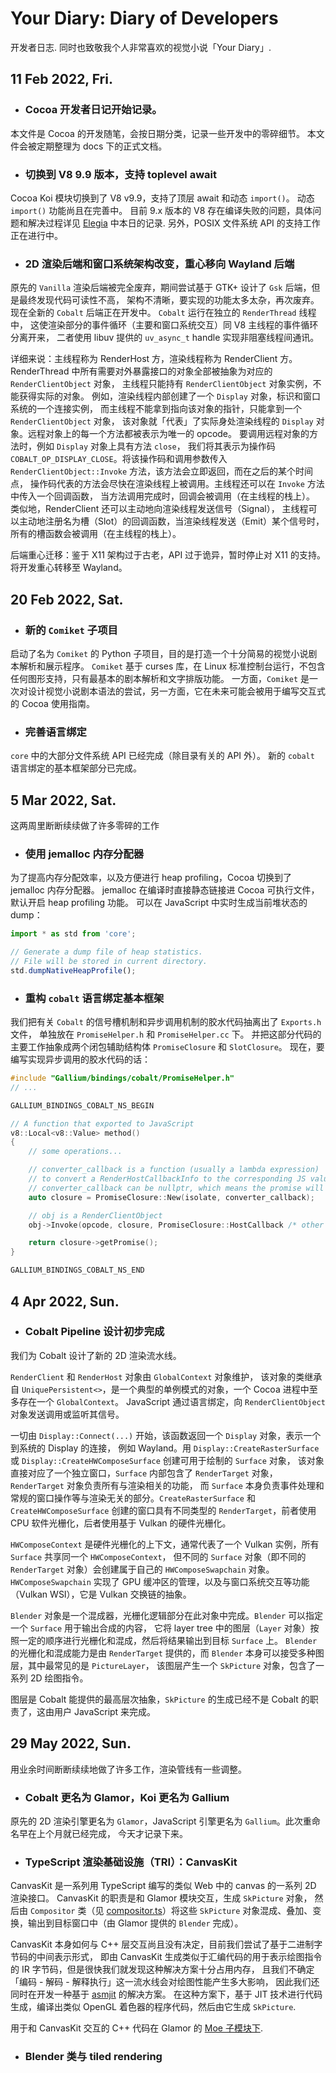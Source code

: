 # Your Diary: Diary of Developers
开发者日志. 同时也致敬我个人非常喜欢的视觉小说「Your Diary」.

## 11 Feb 2022, Fri.

* ### Cocoa 开发者日记开始记录。
本文件是 Cocoa 的开发随笔，会按日期分类，记录一些开发中的零碎细节。
本文件会被定期整理为 docs 下的正式文档。

* ### 切换到 V8 9.9 版本，支持 toplevel await
Cocoa Koi 模块切换到了 V8 v9.9，支持了顶层 await 和动态 `import()`。
动态 `import()` 功能尚且在完善中。
目前 9.x 版本的 V8 存在编译失败的问题，具体问题和解决过程详见 [Elegia](./elegia.md) 中本日的记录.
另外，POSIX 文件系统 API 的支持工作正在进行中。

* ### 2D 渲染后端和窗口系统架构改变，重心移向 Wayland 后端
原先的 `Vanilla` 渲染后端被完全废弃，期间尝试基于 GTK+ 设计了 `Gsk` 后端，但是最终发现代码可读性不高，
架构不清晰，要实现的功能太多太杂，再次废弃。现在全新的 `Cobalt` 后端正在开发中。
`Cobalt` 运行在独立的 `RenderThread` 线程中，
这使渲染部分的事件循环（主要和窗口系统交互）同 V8 主线程的事件循环分离开来，
二者使用 libuv 提供的 `uv_async_t` handle 实现非阻塞线程间通讯。

详细来说：主线程称为 RenderHost 方，渲染线程称为 RenderClient 方。
RenderThread 中所有需要对外暴露接口的对象全部被抽象为对应的 `RenderClientObject` 对象，
主线程只能持有 `RenderClientObject` 对象实例，不能获得实际的对象。
例如，渲染线程内部创建了一个 `Display` 对象，标识和窗口系统的一个连接实例，
而主线程不能拿到指向该对象的指针，只能拿到一个 `RenderClientObject` 对象，
该对象就「代表」了实际身处渲染线程的 `Display` 对象。远程对象上的每一个方法都被表示为唯一的 opcode。
要调用远程对象的方法时，例如 `Display` 对象上具有方法 `close`，
我们将其表示为操作码 `COBALT_OP_DISPLAY_CLOSE`。将该操作码和调用参数传入
`RenderClientObject::Invoke` 方法，该方法会立即返回，而在之后的某个时间点，
操作码代表的方法会尽快在渲染线程上被调用。主线程还可以在 `Invoke` 方法中传入一个回调函数，
当方法调用完成时，回调会被调用（在主线程的栈上）。
类似地，RenderClient 还可以主动地向渲染线程发送信号（Signal），
主线程可以主动地注册名为槽（Slot）的回调函数，当渲染线程发送（Emit）某个信号时，
所有的槽函数会被调用（在主线程的栈上）。

后端重心迁移：鉴于 X11 架构过于古老，API 过于诡异，暂时停止对 X11 的支持。
将开发重心转移至 Wayland。

## 20 Feb 2022, Sat.
* ### 新的 `Comiket` 子项目
启动了名为 `Comiket` 的 Python 子项目，目的是打造一个十分简易的视觉小说剧本解析和展示程序。
`Comiket` 基于 curses 库，在 Linux 标准控制台运行，不包含任何图形支持，只有最基本的剧本解析和文字排版功能。
一方面，`Comiket` 是一次对设计视觉小说剧本语法的尝试，另一方面，它在未来可能会被用于编写交互式的 Cocoa
使用指南。

* ### 完善语言绑定
`core` 中的大部分文件系统 API 已经完成（除目录有关的 API 外）。
新的 `cobalt` 语言绑定的基本框架部分已完成。

## 5 Mar 2022, Sat.
这两周里断断续续做了许多零碎的工作
* ### 使用 jemalloc 内存分配器
为了提高内存分配效率，以及方便进行 heap profiling，Cocoa 切换到了 jemalloc 内存分配器。
jemalloc 在编译时直接静态链接进 Cocoa 可执行文件，默认开启 heap profiling 功能。
可以在 JavaScript 中实时生成当前堆状态的 dump：
```typescript
import * as std from 'core';

// Generate a dump file of heap statistics.
// File will be stored in current directory.
std.dumpNativeHeapProfile();
```

* ### 重构 `cobalt` 语言绑定基本框架
我们把有关 `Cobalt` 的信号槽机制和异步调用机制的胶水代码抽离出了 `Exports.h` 文件，
单独放在 `PromiseHelper.h` 和 `PromiseHelper.cc` 下。
并把这部分代码的主要工作抽象成两个闭包辅助结构体 `PromiseClosure` 和 `SlotClosure`。
现在，要编写实现异步调用的胶水代码的话：
```cpp
#include "Gallium/bindings/cobalt/PromiseHelper.h"
// ...

GALLIUM_BINDINGS_COBALT_NS_BEGIN

// A function that exported to JavaScript
v8::Local<v8::Value> method()
{
    // some operations...

    // converter_callback is a function (usually a lambda expression)
    // to convert a RenderHostCallbackInfo to the corresponding JS value to resolve the promise.
    // converter_callback can be nullptr, which means the promise will be resolved as 'undefined'.
    auto closure = PromiseClosure::New(isolate, converter_callback);

    // obj is a RenderClientObject
    obj->Invoke(opcode, closure, PromiseClosure::HostCallback /* other arguments... */);

    return closure->getPromise();
}

GALLIUM_BINDINGS_COBALT_NS_END
```

## 4 Apr 2022, Sun.
* ### Cobalt Pipeline 设计初步完成
我们为 Cobalt 设计了新的 2D 渲染流水线。

`RenderClient` 和 `RenderHost` 对象由 `GlobalContext` 对象维护，
该对象的类继承自 `UniquePersistent<>`，是一个典型的单例模式的对象，一个 Cocoa 进程中至多存在一个 `GlobalContext`。
JavaScript 通过语言绑定，向 `RenderClientObject` 对象发送调用或监听其信号。

一切由 `Display::Connect(...)` 开始，该函数返回一个 `Display` 对象，表示一个到系统的 Display 的连接，
例如 Wayland。用 `Display::CreateRasterSurface` 或 `Display::CreateHWComposeSurface` 创建可用于绘制的 `Surface` 对象，
该对象直接对应了一个独立窗口，`Surface` 内部包含了 `RenderTarget` 对象，`RenderTarget` 对象负责所有与渲染相关的功能，
而 `Surface` 本身负责事件处理和常规的窗口操作等与渲染无关的部分。`CreateRasterSurface` 和 `CreateHWComposeSurface`
创建的窗口具有不同类型的 `RenderTarget`，前者使用 CPU 软件光栅化，后者使用基于 Vulkan 的硬件光栅化。

`HWComposeContext` 是硬件光栅化的上下文，通常代表了一个 Vulkan 实例，所有 `Surface` 共享同一个 `HWComposeContext`，
但不同的 `Surface` 对象（即不同的 `RenderTarget` 对象）会创建属于自己的 `HWComposeSwapchain` 对象。
`HWComposeSwapchain` 实现了 GPU 缓冲区的管理，以及与窗口系统交互等功能（Vulkan WSI），它是 Vulkan 交换链的抽象。

`Blender` 对象是一个混成器，光栅化逻辑部分在此对象中完成。`Blender` 可以指定一个 `Surface` 用于输出合成的内容，
它将 layer tree 中的图层（`Layer` 对象）按照一定的顺序进行光栅化和混成，然后将结果输出到目标 `Surface` 上。
`Blender` 的光栅化和混成能力是由 `RenderTarget` 提供的，而 `Blender` 本身可以接受多种图层，其中最常见的是 `PictureLayer`，
该图层产生一个 `SkPicture` 对象，包含了一系列 2D 绘图指令。

图层是 Cobalt 能提供的最高层次抽象，`SkPicture` 的生成已经不是 Cobalt 的职责了，这由用户 JavaScript 来完成。

## 29 May 2022, Sun.
用业余时间断断续续地做了许多工作，渲染管线有一些调整。

* ### Cobalt 更名为 Glamor，Koi 更名为 Gallium
原先的 2D 渲染引擎更名为 `Glamor`，JavaScript 引擎更名为 `Gallium`。此次重命名早在上个月就已经完成，
今天才记录下来。

* ### TypeScript 渲染基础设施（TRI）：CanvasKit
CanvasKit 是一系列用 TypeScript 编写的类似 Web 中的 canvas 的一系列 2D 渲染接口。
CanvasKit 的职责是和 Glamor 模块交互，生成 `SkPicture` 对象，
然后由 `Compositor` 类（见 [compositor.ts](../typescript/canvaskit/compositor.ts)）将这些 `SkPicture`
对象混成、叠加、变换，输出到目标窗口中（由 Glamor 提供的 `Blender` 完成）。

CanvasKit 本身如何与 C++ 层交互尚且没有决定，目前我们尝试了基于二进制字节码的中间表示形式，
即由 CanvasKit 生成类似于汇编代码的用于表示绘图指令的 IR 字节码，但是很快我们就发现这种解决方案十分占用内存，
且我们不确定「编码 - 解码 - 解释执行」这一流水线会对绘图性能产生多大影响，
因此我们还同时在开发一种基于 [asmjit](https://github.com/asmjit/asmjit) 的解决方案。
在这种方案下，基于 JIT 技术进行代码生成，编译出类似 OpenGL 着色器的程序代码，然后由它生成 `SkPicture`.

用于和 CanvasKit 交互的 C++ 代码在 Glamor 的 [Moe 子模块下](../src/Glamor/Moe/MoeJITContext.h).

* ### Blender 类与 tiled rendering
